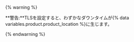 {% warning %}

**警告:**TLSを設定すると、わずかなダウンタイムが{% data variables.product.product_location %}に生じます。

{% endwarning %}
